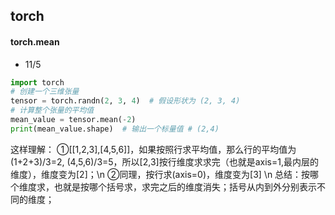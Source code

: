 ## torch
#### torch.mean
- 11/5
``` python
import torch
# 创建一个三维张量
tensor = torch.randn(2, 3, 4)  # 假设形状为 (2, 3, 4)
# 计算整个张量的平均值
mean_value = tensor.mean(-2)
print(mean_value.shape)  # 输出一个标量值 # (2,4)
```
这样理解：
①[[1,2,3],[4,5,6]]，如果按照行求平均值，那么行的平均值为(1+2+3)/3=2, (4,5,6)/3=5，所以[2,3]按行维度求求完（也就是axis=1,最内层的维度），维度变为[2]；\n
②同理，按行求(axis=0)，维度变为[3] \n
总结：按哪个维度求，也就是按哪个括号求，求完之后的维度消失；括号从内到外分别表示不同的维度；
